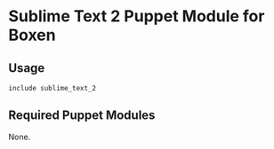 # Sublime Text 2 Puppet Module for Boxen

## Usage

```puppet
include sublime_text_2
```

## Required Puppet Modules

None.
